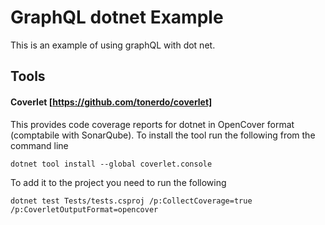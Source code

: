 # GraphQL dotnet Example

This is an example of using graphQL with dot net.

## Tools
#### Coverlet [https://github.com/tonerdo/coverlet]
This provides code coverage reports for dotnet in OpenCover format (comptabile with SonarQube).  To install the tool run the following from the command line
```
dotnet tool install --global coverlet.console
```
To add it to the project you need to run the following
```
dotnet test Tests/tests.csproj /p:CollectCoverage=true /p:CoverletOutputFormat=opencover
```
